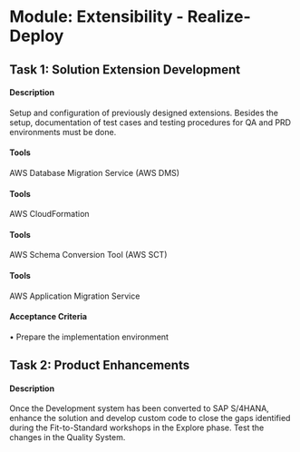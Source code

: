 
# Module: Extensibility - Realize-Deploy
## Task 1: Solution Extension Development
#### Description
Setup and configuration of previously designed extensions. Besides the setup, documentation of test cases and testing procedures for QA and PRD environments must be done.

#### Tools
AWS Database Migration Service (AWS DMS)
#### Tools
AWS CloudFormation
#### Tools
AWS Schema  Conversion Tool (AWS SCT)
#### Tools
AWS Application Migration Service
#### Acceptance Criteria
• Prepare the  implementation environment 
## Task 2: Product Enhancements
#### Description
Once the Development system has been converted to SAP S/4HANA, enhance the solution and develop custom code to close the gaps identified during the Fit-to-Standard workshops in the Explore phase. Test the changes in the Quality System.
